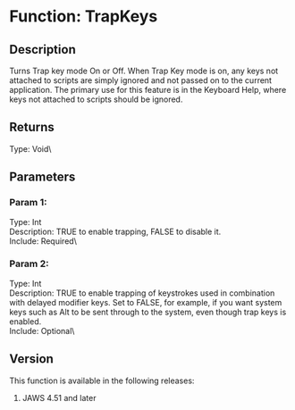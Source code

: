# Function: TrapKeys

## Description

Turns Trap key mode On or Off. When Trap Key mode is on, any keys not
attached to scripts are simply ignored and not passed on to the current
application. The primary use for this feature is in the Keyboard Help,
where keys not attached to scripts should be ignored.

## Returns

Type: Void\

## Parameters

### Param 1:

Type: Int\
Description: TRUE to enable trapping, FALSE to disable it.\
Include: Required\

### Param 2:

Type: Int\
Description: TRUE to enable trapping of keystrokes used in combination
with delayed modifier keys. Set to FALSE, for example, if you want
system keys such as Alt to be sent through to the system, even though
trap keys is enabled.\
Include: Optional\

## Version

This function is available in the following releases:

1.  JAWS 4.51 and later
